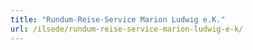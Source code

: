 ```yaml
---
title: "Rundum-Reise-Service Marion Ludwig e.K."
url: /ilsede/rundum-reise-service-marion-ludwig-e-k/
---
```

